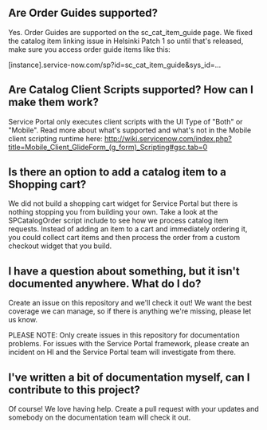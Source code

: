 ## Are Order Guides supported?
Yes. Order Guides are supported on the sc_cat_item_guide page. We fixed the catalog item linking issue in Helsinki Patch 1 so until that's released, make sure you access order guide items like this: 

[instance].service-now.com/sp?id=sc_cat_item_guide&sys_id=...

## Are Catalog Client Scripts supported? How can I make them work?
Service Portal only executes client scripts with the UI Type of "Both" or "Mobile". Read more about what's supported and what's not in the Mobile client scripting runtime here: http://wiki.servicenow.com/index.php?title=Mobile_Client_GlideForm_(g_form)_Scripting#gsc.tab=0 

## Is there an option to add a catalog item to a Shopping cart?
We did not build a shopping cart widget for Service Portal but there is nothing stopping you from building your own. Take a look at the SPCatalogOrder script include to see how we process catalog item requests. Instead of adding an item to a cart and immediately ordering it, you could collect cart items and then process the order from a custom checkout widget that you build.

## I have a question about something, but it isn't documented anywhere. What do I do?
Create an issue on this repository and we'll check it out! We want the best coverage we can manage, so if there is anything we're missing, please let us know.

PLEASE NOTE: Only create issues in this repository for documentation problems. For issues with the Service Portal framework, please create an incident on HI and the Service Portal team will investigate from there.

## I've written a bit of documentation myself, can I contribute to this project?
Of course! We love having help. Create a pull request with your updates and somebody on the documentation team will check it out.
